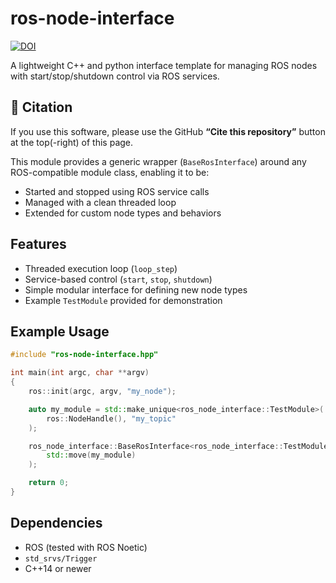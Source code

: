 # ros-node-interface

[![DOI](https://zenodo.org/badge/991372107.svg)](https://zenodo.org/badge/latestdoi/991372107)

A lightweight C++ and python interface template for managing ROS nodes with start/stop/shutdown control via ROS services.

## 📑 Citation

If you use this software, please use the GitHub **“Cite this repository”** button at the top(-right) of this page.

This module provides a generic wrapper (`BaseRosInterface`) around any ROS-compatible module class, enabling it to be:
- Started and stopped using ROS service calls
- Managed with a clean threaded loop
- Extended for custom node types and behaviors

## Features

- Threaded execution loop (`loop_step`)
- Service-based control (`start`, `stop`, `shutdown`)
- Simple modular interface for defining new node types
- Example `TestModule` provided for demonstration

## Example Usage

```cpp
#include "ros-node-interface.hpp"

int main(int argc, char **argv)
{
    ros::init(argc, argv, "my_node");

    auto my_module = std::make_unique<ros_node_interface::TestModule>(
        ros::NodeHandle(), "my_topic"
    );

    ros_node_interface::BaseRosInterface<ros_node_interface::TestModule> interface(
        std::move(my_module)
    );

    return 0;
}
````

## Dependencies

* ROS (tested with ROS Noetic)
* `std_srvs/Trigger`
* C++14 or newer
